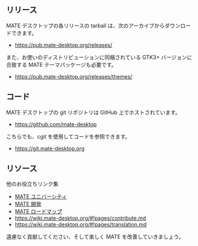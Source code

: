 <!--
.. link:
.. description:
.. tags: Development
.. date: 2011-12-05 12:00:30
.. title: 開発
.. slug: development
-->

## リリース

MATE デスクトップの各リリースの tarball は、次のアーカイブからダウンロードできます。

  * <https://pub.mate-desktop.org/releases/>

また、お使いのディストリビューションに同梱されている GTK3+ バージョンに合致する MATE テーマパッケージも必要です。

  * <https://pub.mate-desktop.org/releases/themes/>

## コード

MATE デスクトップの git リポジトリは GitHub 上でホストされています。

  * <https://github.com/mate-desktop>

こちらでも、cgit を使用してコードを参照できます。

  * <https://git.mate-desktop.org>

## リソース

他のお役立ちリンク集

  * [MATE ユニバーシティ](/blog/2013-03-12-mate-university/)
  * [MATE 開発](https://wiki.mate-desktop.org/#!pages/dev-doc.md)
  * [MATE ロードマップ](https://wiki.mate-desktop.org/#!pages/roadmap.md)
  * <https://wiki.mate-desktop.org/#!pages/contribute.md>
  * <https://wiki.mate-desktop.org/#!pages/translation.md>

遠慮なく貢献してください、そして楽しく MATE を改善していきましょう。
